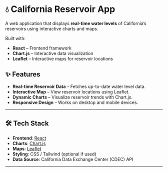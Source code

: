 # 💧 California Reservoir App

A web application that displays **real-time water levels** of California’s reservoirs using interactive charts and maps.

Built with:
- **React** – Frontend framework
- **Chart.js** – Interactive data visualization
- **Leaflet** – Interactive maps for reservoir locations


## ✨ Features

- **Real-time Reservoir Data** – Fetches up-to-date water level data.
- **Interactive Map** – View reservoir locations using Leaflet.
- **Dynamic Charts** – Visualize reservoir trends with Chart.js.
- **Responsive Design** – Works on desktop and mobile devices.

---

## 🛠 Tech Stack

- **Frontend**: [React](https://reactjs.org/)
- **Charts**: [Chart.js](https://www.chartjs.org/)
- **Maps**: [Leaflet](https://leafletjs.com/)
- **Styling**: CSS / Tailwind (optional if used)
- **Data Source**: California Data Exchange Center (CDEC) API

---
